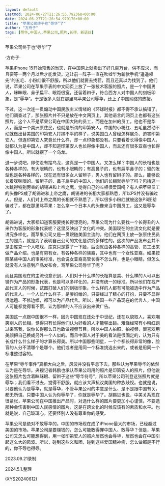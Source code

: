```yaml
---
layout: default
Lastmod: 2024-06-27T21:26:55.792368+00:00
date: 2024-06-27T21:26:54.979176+00:00
title: "苹果公司终于也“辱华”了"
author: "方舟子"
tags: [辱华,中国人,苹果公司,照片,长得，新语丝]
---
```


苹果公司终于也“辱华”了

·方舟子·

苹果iPhone 15开始预售的当天，在中国网上就卖出了好几百万台，供不应求，而且要等一两个月以后才能发货。这让前一阵子一直在吹嘘华为新款手机“遥遥领先”的五毛、小粉红很不舒服，所以他们就要去找茬，而且还真以为找到了。他们说，苹果公司在苹果手表的中文网页上放了一张技术客服的照片，是一个中国男人，眯眯眼、鼻子扁平、眼距很宽，还留着辫子，符合西方人对中国人的刻板印象，是“辱华”。于是很多人就在那里骂苹果公司辱华，还上了中国网络的热搜。

不过，这一次连一贯煽动中国民族主义情绪的《环球时报》都不得不承认搞错了。他们调查过了，那张照片并不只是放在中文网页上，其他语言的网页上也都有这张照片。这个人不是苹果公司在中国大陆的员工，而是在加州的员工。他也不是华人，而是一个美洲原住民，也就是所谓的印第安人。中国的小粉红、五毛虽然动不动就做出替美国的印第安人打抱不平的样子，说美国白人曾经怎样屠杀、迫害印第安人，但连印第安人究竟长什么样，却一点印象都没有。只要看着长得像中国人，就都认为是中国人，却不知道印第安人也长得像中国人，而且还有很多亚裔也长得像中国人。所以就摆了一个乌龙。

退一步说吧，即使没有摆乌龙，这真是一个中国人，又怎么样？中国人的长相也是各种各样的，有大眼睛的，也有小眼睛的；有高鼻子的，也有扁平鼻子的；留的发型也是各种各样的，现在还有很多女人留辫子，男人也有留辫子的。那么，能够说长着咪咪眼的、留辫子的、鼻子扁平的中国人，他们的长相就辱华了吗？包括这一次跳得特别厉害的胡锡进和上帝之鹰，觉得自己的长相很爱国吗？有人把苹果员工的头像PS成了胡锡进和上帝之鹰，胡锡进的长相大家都熟悉，所以PS并没有骗过人。但是，人们对上帝之鹰的长相就不熟悉了，所以很多小粉红就被这张PS图给骗过了，都在那里骂苹果：怎么拿一个日本人的头像来当中国员工，这又是辱华了。

胡锡进说，大家都知道客服要找长得漂亮的，苹果公司为什么要找一个长得丑的人来作为客服的形象代表呢？这里反映出了文化的冲突。美国现在的主流文化就是要讲究多样化，而苹果公司又是一贯跟随美国主流的。他们在网页上放一张原住民员工的照片，就是为了表明自己公司的文化是讲究多样性的。这次的产品发布会并不是由库克一个人唱戏，库克只是露了一下脸，后面就由各种各样的高管、员工出来做产品介绍。也是有男有女，有各种各样的族裔，其中也有一个女性亚裔。如果按照某些中国人的审美标准，也会说女亚裔高管长得不怎么样，也是小眼睛，但怎么就没有人注意到产品发布会，骂苹果公司辱华了呢？

而且美国现在的主流也意识到，人们对于什么样的长相算是美、什么样的人可以出镜作为产品的形象代表，也是可以多样化的，并没有统一的标准。所以他们在找产品代言人的时候，试图打破人们的刻板印象，什么样的人都有可能被选中作为产品的代言人。一个人长什么样子，是爹妈给的，只要经过了精心的打扮，只要不显得很邋遢、不修边幅，都可以为产品代言。所以，美国一些产品现在的代言人，中国人可能都觉得看不惯，认为那样的人不应该出来做广告。

美国这一点跟中国很不一样，因为中国现在还处于中世纪，还在以貌取人，喜欢嘲笑别人的长相，觉得只有长得他们认为好看的人才能够出镜。难怪经常有小粉红跑过来骂我，说你长得那么丑也敢做视频节目。所以中国人拍照、拍视频，很喜欢用美颜把自己换成另外一个人似的。而且中国人对于美的看法是很固定的，认为只有长成什么什么样子的才算长得美。所以中国那些明星，一个个都长得非常的像，脸盲的人分不清哪个是哪个。他们或者是用同一个标准挑选出来的，或者是用同一个标准整过容的。

在苹果“辱华事件”真相大白之后，风波并没有平息下去，那些认为苹果辱华的依然认为是在辱华。央视记者韩鹏也承认苹果公司用的照片是印第安人的照片，但他说这张照片包含着眯眯眼、留辫子这些“辱华符号”，所以苹果公司刊登这张照片就是辱华；我们看不过去，觉得不舒服，就应该大声抗议美国的种族歧视。也就是说，只要他认为是辱华，就是辱华，不管苹果公司的本意是什么、是不是跟中国有关，都无所谓。只要中国人认为你辱华了，你就是辱华了。胡锡进也说，中美关系现在很紧张，苹果公司在中国推出产品时，对选什么样的图片要更加小心谨慎，不要选那种会伤害到中国人民感情的图片，这是在跨文化的时候应该有的素质和水平。也就是说，自己玻璃心，还要怪别人没有尊重你的感受。

苹果公司是绝对不敢辱华的。中国的市场现在成了iPhone最大的市场，已经超过美国的市场。苹果公司是要赚钱的，怎么可能敢得罪中国人、敢辱华？但是，苹果公司又怎么可能想得到，用一张印第安人的照片居然也会辱华，居然也会在中国引起这么大的风波。所以，碰到这些义和团，碰到这些爱国精神病，怎么做都是不行的，你不辱也得辱。

2023.09.21录制

2024.5.1.整理

(XYS20240612)

